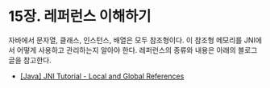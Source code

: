 # 15장. 레퍼런스 이해하기

자바에서 문자열, 클래스, 인스턴스, 배열은 모두 참조형이다. 이 참조형 메모리를 JNI에서 어떻게 사용하고 관리하는지 알아야 한다. 레퍼런스의 종류와 내용은 아래의 블로그 글을 참고한다.

* [\[Java\] JNI Tutorial - Local and Global References](http://aroundck.tistory.com/622)

